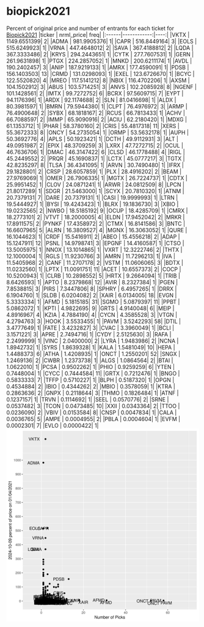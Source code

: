 # biopick2021
Percent of original price and number of entrants for each ticket for [Biopick2021](https://twitter.com/hashtag/Biopick2021)
|ticker |   nrml_price| freq|
|:------|------------:|----:|
|VKTX   | 1149.6551399|    2|
|ADMA   |  981.9905376|    1|
|CAPR   |  516.8449164|    3|
|EOLS   |  515.6249923|    1|
|VRNA   |  447.4648012|    2|
|SAVA   |  367.4188812|    2|
|LQDA   |  367.3333486|    2|
|KRYS   |  294.2443651|    1|
|CYTK   |  277.7607531|    1|
|GERN   |  261.9631898|    1|
|PTGX   |  224.2857052|    1|
|MNKD   |  200.6211174|    1|
|AVDL   |  190.2402457|    3|
|ANIP   |  187.9219133|    1|
|AMRX   |  177.4590091|    1|
|PDSB   |  156.1403503|   13|
|CRMD   |  131.0298093|    1|
|EXEL   |  123.6726670|    1|
|BCYC   |  122.5520820|    4|
|MREO   |  117.5141212|    8|
|NBIX   |  116.4702206|    1|
|AXSM   |  104.1502912|    3|
|ABUS   |  103.5714251|    3|
|ANVS   |  102.2085928|    8|
|NGENF  |  101.1428561|    2|
|IMTX   |   99.7272752|    6|
|BCRX   |   97.5609715|    7|
|EYPT   |   94.1176396|    1|
|ARDX   |   92.1174688|    2|
|SLN    |   81.0416698|    1|
|ALDX   |   80.3981597|    1|
|BMRN   |   79.5944380|    1|
|CLPT   |   76.4976972|    3|
|ARMP   |   76.4900648|    2|
|SYBX   |   68.1818167|    2|
|RCUS   |   66.7813433|    1|
|ACHV   |   66.7088597|    2|
|IMMP   |   65.9090916|    2|
|ACIU   |   62.2180420|    1|
|MDXG   |   61.1353712|    1|
|PHAR   |   58.3780160|    2|
|CRIS   |   55.4817318|   11|
|XERS   |   55.3672333|    8|
|ONCY   |   54.2735054|    1|
|ORMP   |   53.5632178|    1|
|AUPH   |   50.3692776|    4|
|APLS   |   50.1923421|    1|
|DCTH   |   49.9112931|    3|
|ALT    |   49.0951987|    2|
|EPIX   |   48.3709259|    3|
|LXRX   |   47.7272715|    2|
|OCUL   |   46.7636706|    1|
|DMAC   |   46.3147422|    6|
|CLSD   |   46.1778488|    4|
|RIGL   |   45.2449552|    2|
|PRQR   |   45.1690837|    1|
|LCTX   |   45.0777217|    3|
|TGTX   |   42.8235297|    8|
|TLSA   |   36.4341095|    1|
|ARVN   |   30.7490480|    1|
|IFRX   |   29.1828801|    2|
|CRSP   |   28.6057859|    1|
|PLX    |   28.4916202|    2|
|BEAM   |   27.9769069|    1|
|OMER   |   26.7906335|    1|
|MGTX   |   26.7224737|    1|
|CDTX   |   25.9951452|    1|
|CLOV   |   24.0871241|    1|
|ARWR   |   24.0812509|    8|
|LPCN   |   21.8017289|    1|
|SDGR   |   21.5463000|    1|
|SCYX   |   20.7810320|    1|
|ATNM   |   20.7379131|    7|
|DARE   |   20.7379131|    1|
|CASI   |   19.9999993|    1|
|LTRN   |   19.5444927|    1|
|BYSI   |   19.4243423|    1|
|BLRX   |   19.1836730|    3|
|XBIO   |   19.0232565|    2|
|NWBO   |   18.5185192|    9|
|OCUP   |   18.4285709|    1|
|CMRX   |   18.2773101|    2|
|VTVT   |   18.2000005|    4|
|ELDN   |   17.9452042|    2|
|MRKR   |   17.8911575|    2|
|PYNKF  |   17.4358972|    2|
|CTMX   |   16.8141586|    3|
|BNTC   |   16.6607965|    5|
|ALRN   |   16.3809527|    4|
|MGNX   |   16.3063052|    1|
|QURE   |   16.1044623|    1|
|CRDF   |   15.5416911|    2|
|ABEO   |   15.4556218|    2|
|ADAP   |   15.1247911|   12|
|PSNL   |   14.9798741|    3|
|EPGNF  |   14.4160587|    1|
|CTSO   |   13.5005975|    1|
|NNOX   |   13.1014865|    1|
|VXRT   |   12.3222746|    2|
|THTX   |   12.1000004|    1|
|RGLS   |   11.9230766|    3|
|AMRN   |   11.7296213|    1|
|IVA    |   11.5405968|    2|
|CANF   |   11.2707178|    2|
|VSTM   |   11.0606065|    3|
|BDTX   |   11.0232560|    1|
|LPTX   |   11.0091751|   11|
|ACET   |   10.6557373|    2|
|COCP   |   10.5200943|    1|
|CLRB   |   10.2898552|    5|
|HRTX   |    9.2664094|    1|
|TRIB   |    8.6426593|    1|
|APTO   |    8.2379868|   12|
|AVIR   |    8.2327384|    1|
|PGEN   |    7.8538815|    3|
|PIRS   |    7.3447806|    8|
|SPHRY  |    6.4957265|    1|
|DRRX   |    6.1904760|    1|
|SLDB   |    6.0204082|    2|
|XAIR   |    6.0134005|   18|
|EVGN   |    5.3333334|    1|
|AFMD   |    5.1815185|   31|
|SGMO   |    5.0879397|   11|
|PPBT   |    5.0862072|    1|
|KPTI   |    4.9822695|    9|
|GRTS   |    4.9140048|    6|
|MEIP   |    4.8916967|    4|
|KZIA   |    4.7884190|    4|
|CYCN   |    4.3585528|    3|
|VTGN   |    4.2794763|    3|
|HOOK   |    3.5533455|    1|
|PAVM   |    3.5242293|   58|
|DTIL   |    3.4777649|    1|
|FATE   |    3.4232827|    3|
|CVAC   |    3.3960049|    1|
|BCLI   |    3.1571221|    3|
|APRE   |    2.7494716|    1|
|CYDY   |    2.5125630|    3|
|RAFA   |    2.2499999|    1|
|VINC   |    2.0400000|    2|
|LYRA   |    1.9483986|    2|
|NCNA   |    1.8942732|    1|
|SYRS   |    1.8639328|    1|
|KALA   |    1.5481049|   10|
|HEPA   |    1.4488373|    6|
|ATHA   |    1.4208935|    1|
|ONCT   |    1.2550201|   52|
|SNGX   |    1.2469136|    2|
|CWBR   |    1.2373738|    1|
|ALGS   |    1.0864564|    2|
|BTAI   |    1.0622010|    1|
|PCSA   |    0.9502262|    1|
|PHIO   |    0.9259259|    6|
|YTEN   |    0.7448004|    1|
|CYCC   |    0.7444584|   11|
|GRTX   |    0.7212476|    1|
|BNGO   |    0.5833333|    7|
|TFFP   |    0.5710227|    1|
|BLPH   |    0.5187320|    1|
|OPGN   |    0.4534884|    2|
|IBIO   |    0.4344262|    2|
|MBIO   |    0.3578059|    1|
|KTRA   |    0.2863636|    2|
|GNPX   |    0.2118644|    3|
|THMO   |    0.1826484|    1|
|ATNF   |    0.1237157|    1|
|TRVN   |    0.1114692|    1|
|SEEL   |    0.0570776|    2|
|SRNE   |    0.0537482|    3|
|TCON   |    0.0473485|   10|
|XXII   |    0.0343364|    2|
|TTOO   |    0.0236090|    2|
|VBIV   |    0.0153584|    8|
|CNSP   |    0.0047834|    1|
|CALA   |    0.0036765|    5|
|AMPE   |    0.0004955|    2|
|PBLA   |    0.0004604|    1|
|EVFM   |    0.0002301|    7|
|EVLO   |    0.0000422|    1|
![retvspicks](biopicks.png?raw=true)
